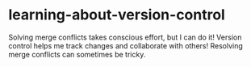 # learning-about-version-control
Solving merge conflicts takes conscious effort, but I can do it!
Version control helps me track changes and collaborate with others!
Resolving merge conflicts can sometimes be tricky.

